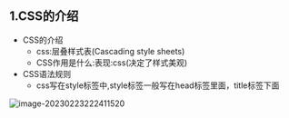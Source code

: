 ## 1.CSS的介绍 

- CSS的介绍 
  - css:层叠样式表(Cascading style sheets)
  - CSS作用是什么:表现:css(决定了样式美观)
- CSS语法规则
  - css写在style标签中,style标签一般写在head标签里面，title标签下面

![image-20230223222411520](https://cdn.jsdelivr.net/gh/Li-ShiLin/images/D:%5Cgithub%5Cimages202302232224712.png)



